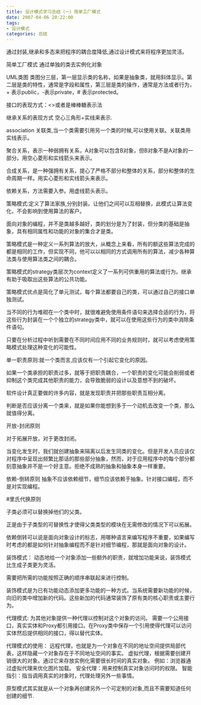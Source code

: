 ```yaml
---
title: 设计模式学习总结（一）简单工厂模式
date: 2007-04-06 20:22:00
tags: 
- 设计模式
categories: 总结
---
```


通过封装,继承和多态来把程序的耦合度降低,通过设计模式来将程序更加灵活。

简单工厂模式
通过单独的类去实例化对象

UML类图
类图分三层，第一层显示类的名称，如果是抽象类，就用斜体显示。第二层是类的特性，通常是字段和属性，第三层是类的操作，通常是方法或者行为，+ 表示public，-表示private，# 表示protected。

接口的表现方式：<<interface>>或者是棒棒糖表示法

继承关系的表现方式 空心三角形+实线来表示.

association 关联类,当一个类需要引用另一个类的时候,可以使用关联。关联类用实线表示。


聚合关系，表示一种弱拥有关系，A对象可以包含B对象，但B对象不是A对象的一部分。用空心菱形和实线箭头来表示。

合成关系，是一种强拥有关系，提心了严格不部分和整体的关系，部分和整体的生命周期一样。用实心菱形和实线箭头来表示。

依赖关系，方法需要入参。用虚线箭头表示。



策略模式:定义了算法家族,分别封装。让他们之间可以互相替换，此模式让算法变化，不会影响到使用算法的客户。


面向对象的编程，并不是类越多越好，类的划分是为了封装，但分类的基础是抽象，具有相同属性和功能的对象的集合才是类。

策略模式是一种定义一系列算法的放大，从概念上来看，所有的额这些算法完成的都是相同的工作，但实现不同，他可以以相同的方式调用所有的算法，减少各种算法类与使用算法类之间的耦合。

策略模式的strategy类层次为context定义了一系列可供重用的算法或行为。继承有助于吸取出这些算法的公共功能。

策略模式优点是简化了单元测试，每个算法都要自己的类，可以通过自己的接口单独测试。


当不同的行为堆砌在一个类中时，就很难避免使用条件语句来选择合适的行为，将这些行为封装在一个个独立的strategy类中，就可以在使用这些行为的类中消除条件语句。

只要在分析过程中听到需要在不同时间应用不同的业务规则时，就可以考虑使用策略模式处理这种变化的可能性。


单一职责原则:就一个类而言,应该仅有一个引起它变化的原因。

如果一个类承担的职责过多，就等于把职责耦合，一个职责的变化可能会削弱或者抑制这个类完成其他职责的能力，会导致脆弱的设计以及意想不到的破坏。

软件设计真正要做的许多内容，就是发现职责并把那些职责互相分离。

判断是否应该分离一个类来，就是如果你能想到多于一个动机去改变一个类，那么就值得分离。

开放-封闭原则

对于拓展开放，对于更改封闭。

当变化发生时，我们就创建抽象来隔离以后发生同类的变化。但是开发人员应该仅对程序中呈现出频繁比那话的那些部分抽象，然而，对于应用程序中的每个部分都刻意抽象并不是一个好主意。拒绝不成熟的抽象和抽象本身一样重要。

依赖-倒转原则
抽象不应该依赖细节，细节应该依赖于抽象。针对接口编程，而不是对实现编程。

#里氏代换原则

子类必须可以替换掉他们的父类。


正是由于子类型的可替换性才使得父类类型的模块在无需修改的情况下可以拓展。

依赖倒转可以说是面向对象设计的标志，用哪种语言来编写程序不重要，如果编写时考虑的都是如何针对抽象编程而不是针对细节编程，那就是面向对象的设计。


 装饰模式：
 动态地给一个对象添加一些额外的职责，就增加功能来说，装饰模式比生成子类更为灵活。

 需要把所需的功能按照正确的顺序串联起来进行控制。

装饰模式是为已有功能动态添加更多功能的一种方式。当系统需要新功能的时候，向旧的类中增加新的代码。这些新加的代码通常装饰了原有类的核心职责或主要行为。

代理模式:
为其他对象提供一种代理以控制对这个对象的访问。
需要一个公用接口，真实实体和Proxy都引用接口。在Proxy类中保存一个引用使得代理可以访问实体然后提供相同的接口，得以替代实体。

代理模式的使用：
远程代理，也就是为一个对象在不同的地址空间提供局部代表，这样隐藏一个对象存在于不同地址空间的事实。
虚拟代理，根据需要创建开销很大的对象。通过它来存放实例化需要很长时间的真实对象。
例如：浏览器通过虚拟代理来优化图片加载。
安全代理：用来控制真实对象访问时的权限。
智能指引：指当调用真实的对象时，代理处理另外一些事情。

原型模式其实就是从一个对象再创建另外一个可定制的对象,而且不需要知道任何创建的细节.
